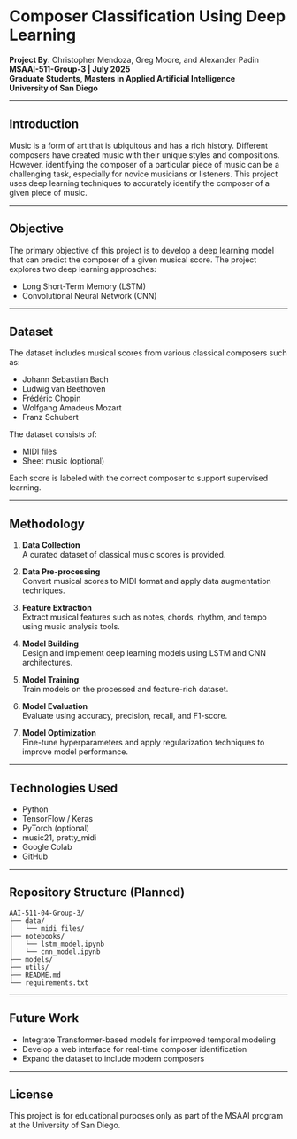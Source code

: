 # Composer Classification Using Deep Learning

**Project By**: Christopher Mendoza, Greg Moore, and Alexander Padin  
**MSAAI-511-Group-3 | July 2025**  
**Graduate Students, Masters in Applied Artificial Intelligence**  
**University of San Diego**

---

## Introduction

Music is a form of art that is ubiquitous and has a rich history. Different composers have created music with their unique styles and compositions. However, identifying the composer of a particular piece of music can be a challenging task, especially for novice musicians or listeners. This project uses deep learning techniques to accurately identify the composer of a given piece of music.

---

## Objective

The primary objective of this project is to develop a deep learning model that can predict the composer of a given musical score. The project explores two deep learning approaches:

- Long Short-Term Memory (LSTM)
- Convolutional Neural Network (CNN)

---

## Dataset

The dataset includes musical scores from various classical composers such as:

- Johann Sebastian Bach
- Ludwig van Beethoven
- Frédéric Chopin
- Wolfgang Amadeus Mozart
- Franz Schubert

The dataset consists of:

- MIDI files
- Sheet music (optional)

Each score is labeled with the correct composer to support supervised learning.

---

## Methodology

1. **Data Collection**  
   A curated dataset of classical music scores is provided.

2. **Data Pre-processing**  
   Convert musical scores to MIDI format and apply data augmentation techniques.

3. **Feature Extraction**  
   Extract musical features such as notes, chords, rhythm, and tempo using music analysis tools.

4. **Model Building**  
   Design and implement deep learning models using LSTM and CNN architectures.

5. **Model Training**  
   Train models on the processed and feature-rich dataset.

6. **Model Evaluation**  
   Evaluate using accuracy, precision, recall, and F1-score.

7. **Model Optimization**  
   Fine-tune hyperparameters and apply regularization techniques to improve model performance.

---

## Technologies Used

- Python
- TensorFlow / Keras
- PyTorch (optional)
- music21, pretty_midi
- Google Colab
- GitHub

---

## Repository Structure (Planned)

```
AAI-511-04-Group-3/
├── data/
│   └── midi_files/
├── notebooks/
│   └── lstm_model.ipynb
│   └── cnn_model.ipynb
├── models/
├── utils/
├── README.md
└── requirements.txt
```

---

## Future Work

- Integrate Transformer-based models for improved temporal modeling
- Develop a web interface for real-time composer identification
- Expand the dataset to include modern composers

---

## License

This project is for educational purposes only as part of the MSAAI program at the University of San Diego.
